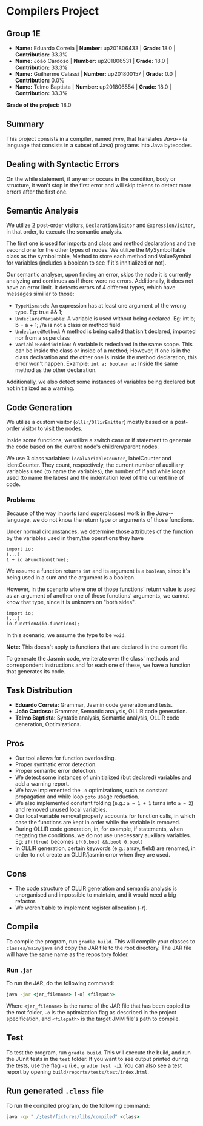 # Compilers Project

## Group 1E

- **Name:** Eduardo Correia | **Number:** up201806433 | **Grade:** 18.0 | **Contribution:** 33.3%
- **Name:** João Cardoso | **Number:** up201806531 | **Grade:** 18.0 | **Contribution:** 33.3%
- **Name:** Guilherme Calassi | **Number:** up201800157 | **Grade:** 0.0 | **Contribution:** 0.0%
- **Name:** Telmo Baptista | **Number:** up201806554 | **Grade:** 18.0 | **Contribution:** 33.3%

**Grade of the project:** 18.0

## Summary

This project consists in a compiler, named *jmm*, that translates *Java--* (a language that consists in a subset of
Java) programs into Java bytecodes.

## Dealing with Syntactic Errors

On the while statement, if any error occurs in the condition, body or structure, it won't stop in the first error and will skip tokens to detect more errors after the first one.

## Semantic Analysis

We utilize 2 post-order visitors, `DeclarationVisitor` and `ExpressionVisitor`, in that order, to execute the semantic analysis.

The first one is used for imports and class and method declarations and the second one for the other types of nodes.
We utilize the MySymbolTable class as the symbol table, Method to store each method and ValueSymbol for variables (includes a boolean to see if it's innitialized or not).

Our semantic analyser, upon finding an error, skips the node it is currently analyzing and continues as if there were no
errors. Additionally, it does not have an error limit. It detects errors of 4 different types, which have messages
similiar to those:

- `TypeMismatch`: An expression has at least one argument of the wrong type. Eg: true && 1;
- `UndeclaredVariable`: A variable is used without being declared. Eg: int b; b = a + 1; //a is not a class or method field
- `UndeclaredMethod`: A method is being called that isn't declared, imported nor from a superclass
- `VariableRedefinition`: A variable is redeclared in the same scope. This can be inside the class or inside of a method; However, if one is in the class declaration and the other one is inside the method declaration, this error won't happen.
  Example: `int a; boolean a;` Inside the same method as the other declaration.

Additionally, we also detect some instances of variables being declared but not initialized as a warning.

## Code Generation

We utilize a custom visitor (`ollir/OllirEmitter`) mostly based on a post-order visitor to visit the nodes.

Inside some functions, we utilize a switch case or if statement to generate the code based on the current node's children/parent nodes.

We use 3 class variables: `localVariableCounter`, labelCounter and identCounter. They count, respectively, the current number of auxiliary variables used (to name the variables), the number of if and while loops used (to name the labes) and the indentation level of the current line of code.

### Problems

Because of the way imports (and superclasses) work in the *Java--* language, we do not know the return type or arguments of those functions.

Under normal circunstances, we determine those attributes of the function by the variables used in them/the operations they have

```
import io;
(...)
1 + io.aFunction(true);
```

We assume a function returns `int` and its argument is a `boolean`, since it's being used in a sum and the argument is a boolean.

However, in the scenario where one of those functions' return value is used as an argument of another one of those functions' arguments, we cannot know that type, since it is unknown on "both sides".

```
import io;
(...)
io.functionA(io.functionB);
```

In this scenario, we assume the type to be `void`.

**Note:** This doesn't apply to functions that are declared in the current file.

To generate the Jasmin code, we iterate over the class' methods and correspondent instructions and for each one of these, we have a function that generates its code.

## Task Distribution

- **Eduardo Correia:** Grammar, Jasmin code generation and tests.
- **João Cardoso:** Grammar, Semantic analysis, OLLIR code generation.
- **Telmo Baptista:** Syntatic analysis, Semantic analysis, OLLIR code generation, Optimizations.

## Pros

- Our tool allows for function overloading.
- Proper synthatic error detection.
- Proper semantic error detection.
- We detect some instances of uninitialized (but declared) variables and add a warning report.
- We have implemented the `-o` optimizations, such as constant propagation and while loop `goto` usage reduction.
- We also implemented constant folding (e.g.: `a = 1 + 1` turns into `a = 2`) and removed unused local variables.
- Our local variable removal properly accounts for function calls, in which case the functions are kept in order while the variable is removed.
- During OLLIR code generation, in, for example, if statements, when negating the conditions, we do not use unecessary auxiliary variables. Eg: `if(!true)` becomes `if(0.bool &&.bool 0.bool)`
- In OLLIR generation, certain keywords (e.g.: array, field) are renamed, in order to not create an OLLIR/jasmin error when they are used.

## Cons

- The code structure of OLLIR generation and semantic analysis is unorganised and impossible to maintain, and it would need a big refactor.
- We weren't able to implement register allocation (-r).

## Compile

To compile the program, run ``gradle build``. This will compile your classes to ``classes/main/java`` and copy the JAR
file to the root directory. The JAR file will have the same name as the repository folder.

### Run ``.jar``

To run the JAR, do the following command:

```cmd
java -jar <jar_filename> [-o] <filepath>
```

Where ``<jar_filename>`` is the name of the JAR file that has been copied to the root folder, `-o` is the optimization flag as described in the project specification, and ``<filepath>`` is the target JMM file's path to compile.

## Test

To test the program, run ``gradle build``. This will execute the build, and run the JUnit tests in the ``test`` folder.
If you want to see output printed during the tests, use the flag ``-i`` (i.e., ``gradle test -i``). You can also see a
test report by opening ``build/reports/tests/test/index.html``.

## Run generated `.class` file

To run the compiled program, do the following command:

```cmd
java -cp "./;test/fixtures/libs/compiled" <class>
```

